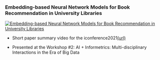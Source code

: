 

### Embedding-based Neural Network Models for Book Recommendation in University Libraries



[![Embedding-based Neural Network Models for Book Recommendation in University Libraries](http://img.youtube.com/vi/QYNwbZHmh8g/0.jpg)](https://youtu.be/QYNwbZHmh8g?t=0s) 




- Short paper summary video for the iconference2021[(url)](https://www.ischools.org/iConference)   

- Presented at the Workshop #2: AI + Informetrics: Multi-disciplinary Interactions in the Era of Big Data
